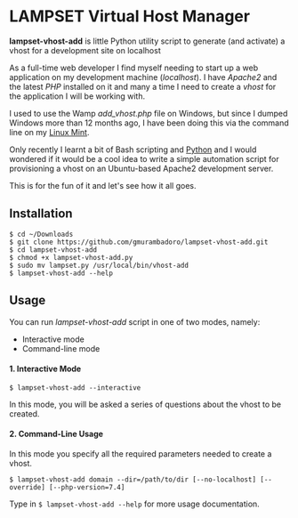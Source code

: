# LAMPSET Virtual Host Manager

**lampset-vhost-add** is little Python utility script to generate (and activate) a vhost for a development site on localhost

As a full-time web developer I find myself needing to start up a web application on my development machine (*localhost*). I have *Apache2* and the latest *PHP* installed on it and many a time I need to create a *vhost* for the application I will be working with.

I used to use the Wamp *add_vhost.php* file on Windows, but since I dumped Windows more than 12 months ago, I have been doing this via the command line on my [Linux Mint](https://www.linuxmint.com).

Only recently I learnt a bit of Bash scripting and [Python](https://python.org) and I would wondered if it would be a cool idea to write a simple automation script for provisioning a vhost on an Ubuntu-based Apache2 development server.

This is for the fun of it and let's see how it all goes.

## Installation

```
$ cd ~/Downloads
$ git clone https://github.com/gmurambadoro/lampset-vhost-add.git
$ cd lampset-vhost-add
$ chmod +x lampset-vhost-add.py
$ sudo mv lampset.py /usr/local/bin/vhost-add
$ lampset-vhost-add --help
```

## Usage

You can run *lampset-vhost-add* script in one of two modes, namely:

* Interactive mode
* Command-line mode

#### 1. Interactive Mode

```
$ lampset-vhost-add --interactive
```

In this mode, you will be asked a series of questions about the vhost to be created.

#### 2. Command-Line Usage

In this mode you specify all the required parameters needed to create a vhost.

```
$ lampset-vhost-add domain --dir=/path/to/dir [--no-localhost] [--override] [--php-version=7.4]
```

Type in `$ lampset-vhost-add --help` for more usage documentation.

